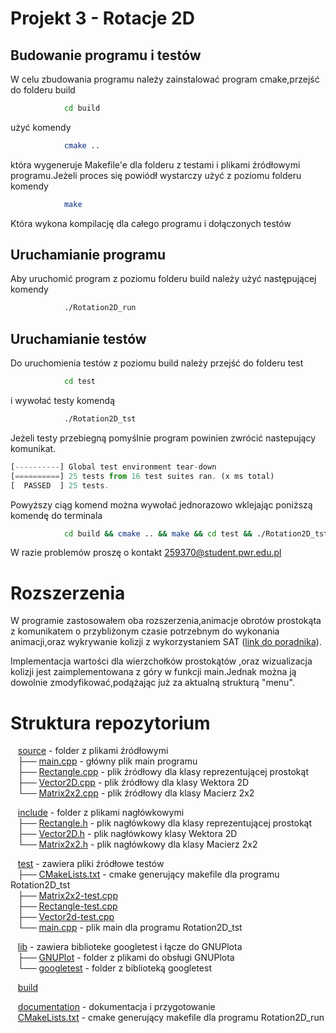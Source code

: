 # Projekt 3 - Rotacje 2D

## Budowanie programu i testów

W celu zbudowania programu należy zainstalować program cmake,przejść do folderu build

```bash
			cd build
```

użyć komendy

```bash
			cmake ..
```

która wygeneruje Makefile'e dla folderu z testami i plikami źródłowymi programu.Jeżeli proces się powiódł wystarczy użyć z poziomu folderu komendy

```bash
			make
```

Która wykona kompilację dla całego programu i dołączonych testów

## Uruchamianie programu

Aby uruchomić program z poziomu folderu build należy użyć następującej komendy

```bash
			./Rotation2D_run
```

## Uruchamianie testów

Do uruchomienia testów z poziomu build należy przejść do folderu test

```bash
			cd test
```

i wywołać testy komendą

```bash
			./Rotation2D_tst
```

Jeżeli testy przebiegną pomyślnie program powinien zwrócić nastepujący komunikat.

```js
[----------] Global test environment tear-down
[==========] 25 tests from 16 test suites ran. (x ms total)
[  PASSED  ] 25 tests.
```

Powyższy ciąg komend można wywołać jednorazowo wklejając poniższą komendę do terminala

```bash
			cd build && cmake .. && make && cd test && ./Rotation2D_tst && cd .. && ./Rotation2D_run
```

W razie problemów proszę o kontakt <259370@student.pwr.edu.pl>

# Rozszerzenia

W programie zastosowałem oba rozszerzenia,animacje obrotów prostokąta z komunikatem o przybliżonym czasie potrzebnym do wykonania animacji,oraz wykrywanie kolizji z wykorzystaniem SAT ([link do poradnika](https://www.gamedev.net/tutorials/_/technical/game-programming/2d-rotated-rectangle-collision-r2604/)).

Implementacja wartości dla wierzchołków prostokątów ,oraz wizualizacja kolizji jest zaimplementowana z góry w funkcji main.Jednak można ją dowolnie zmodyfikować,podążając już za aktualną strukturą "menu".

# Struktura repozytorium

&nbsp;&nbsp; [source](source/) - folder z plikami źródłowymi\
&nbsp;&nbsp; ├── [main.cpp](source/main.cpp) - główny plik main programu\
&nbsp;&nbsp; ├── [Rectangle.cpp](source/Rectangle.cpp) - plik źródłowy dla klasy reprezentującej prostokąt\
&nbsp;&nbsp; ├── [Vector2D.cpp](source/Vector2D.cpp) - plik źródłowy dla klasy Wektora 2D\
&nbsp;&nbsp; └── [Matrix2x2.cpp](source/Matrix2x2.cpp) - plik źródłowy dla klasy Macierz 2x2

&nbsp;&nbsp; [include](include/) - folder z plikami nagłówkowymi\
&nbsp;&nbsp; ├── [Rectangle.h](include/Rectangle.h) - plik nagłówkowy dla klasy reprezentującej prostokąt\
&nbsp;&nbsp; ├── [Vector2D.h](include/Vector2D.h) - plik nagłówkowy klasy Wektora 2D\
&nbsp;&nbsp; └── [Matrix2x2.h](include/Matrix2x2.h) - plik nagłówkowy dla klasy Macierz 2x2

&nbsp;&nbsp; [test](test/) - zawiera pliki źródłowe testów\
&nbsp;&nbsp; ├── [CMakeLists.txt](test/CMakeLists.txt) - cmake generujący makefile dla programu Rotation2D_tst\
&nbsp;&nbsp; ├── [Matrix2x2-test.cpp](test/test3.cpp)\
&nbsp;&nbsp; ├── [Rectangle-test.cpp](test/Rectangle-test.cpp)\
&nbsp;&nbsp; ├── [Vector2d-test.cpp](test/Vector2d-test.cpp)\
&nbsp;&nbsp; └── [main.cpp](test/main.cpp) - plik main dla programu Rotation2D_tst

&nbsp;&nbsp; [lib](lib/) - zawiera biblioteke googletest i łącze do GNUPlota\
&nbsp;&nbsp; ├── [GNUPlot](lib/GNUPlot/) - folder z plikami do obsługi GNUPlota\
&nbsp;&nbsp; └── [googletest](lib/googletest) - folder z biblioteką googletest

&nbsp;&nbsp; [build](build/) 

&nbsp;&nbsp; [documentation](documentation/) - dokumentacja i przygotowanie\
&nbsp;&nbsp; [CMakeLists.txt](CMakeLists.txt) - cmake generujący makefile dla programu Rotation2D_run
